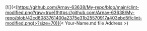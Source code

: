 [![<Arnav>](<[https://github.com/Arnav-63638/My-repo/blob/main/clint-modified.png?raw=true](https://github.com/Arnav-63638/My-repo/blob/42cd6083761400a2375e31b25570917a403ebd5f/clint-modified.png)>?size=70)](< Your-Name.md file Address >)
